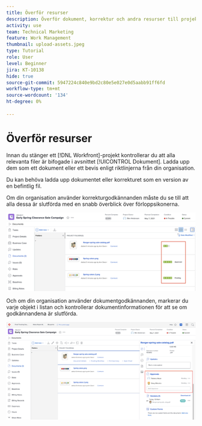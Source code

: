 ```yaml
---
title: Överför resurser
description: Överför dokument, korrektur och andra resurser till projektet innan du stänger det för att säkerställa att alla relevanta data är kopplade till projektet.
activity: use
team: Technical Marketing
feature: Work Management
thumbnail: upload-assets.jpeg
type: Tutorial
role: User
level: Beginner
jira: KT-10138
hide: true
source-git-commit: 5947224c840e9bd2c80e5e027e0d5aabb91ff6fd
workflow-type: tm+mt
source-wordcount: '134'
ht-degree: 0%

---
```


# Överför resurser

Innan du stänger ett [!DNL Workfront]-projekt kontrollerar du att alla relevanta filer är bifogade i avsnittet [!UICONTROL Dokument]. Ladda upp dem som ett dokument eller ett bevis enligt riktlinjerna från din organisation.

Du kan behöva ladda upp dokumentet eller korrekturet som en version av en befintlig fil.

Om din organisation använder korrekturgodkännanden måste du se till att alla dessa är slutförda med en snabb överblick över förloppsikonerna.

![Dokumentsidan med korrekturförloppsikoner](assets/planner-fund-proof-progress-icons.png)

Och om din organisation använder dokumentgodkännanden, markerar du varje objekt i listan och kontrollerar dokumentinformationen för att se om godkännandena är slutförda.

![Sidsammanfattning på dokumentsidan som visar dokumentgodkännande](assets/planner-fund-document-approval.png)

<!---
learn more urls
Create proofs
Add new documents to Workfront
--->
